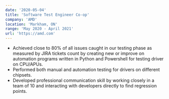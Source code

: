 ```yaml
---
date: '2020-05-04'
title: 'Software Test Engineer Co-op'
company: 'AMD'
location: 'Markham, ON'
range: 'May 2020 - April 2021'
url: 'https://amd.com'
---
```


- Achieved close to 80% of all issues caught in our testing phase as measured by JIRA tickets count by creating new or improve on automation programs written in Python and Powershell for
testing driver on CPU/APUs.
- Performed both manual and automation testing for drivers on different chipsets.
- Developed professional communication skill by working closely in a team of 10 and interacting with developers directly to find regression points.